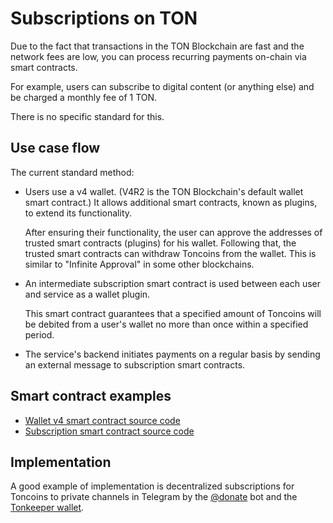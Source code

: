 # Subscriptions on TON

Due to the fact that transactions in the TON Blockchain are fast and the network fees are low, you can process recurring payments on-chain via smart contracts.

For example, users can subscribe to digital content (or anything else) and be charged a monthly fee of 1 TON.

There is no specific standard for this.

## Use case flow

The current standard method:

- Users use a v4 wallet. (V4R2 is the TON Blockchain's default wallet smart contract.) It allows additional smart contracts, known as plugins, to extend its functionality.

   After ensuring their functionality, the user can approve the addresses of trusted smart contracts (plugins) for his wallet. Following that, the trusted smart contracts can withdraw Toncoins from the wallet. This is similar to "Infinite Approval" in some other blockchains.

- An intermediate subscription smart contract is used between each user and service as a wallet plugin.

   This smart contract guarantees that a specified amount of Toncoins will be debited from a user's wallet no more than once within a specified period.

- The service's backend initiates payments on a regular basis by sending an external message to subscription smart contracts.

## Smart contract examples

* [Wallet v4 smart contract source code](https://github.com/ton-blockchain/wallet-contract/blob/main/func/wallet-v4-code.fc)
* [Subscription smart contract source code](https://github.com/ton-blockchain/wallet-contract/blob/main/func/simple-subscription-plugin.fc)

## Implementation

A good example of implementation is decentralized subscriptions for Toncoins to private channels in Telegram by the [@donate](https://t.me/donate) bot and the [Tonkeeper wallet](https://tonkeeper.com).